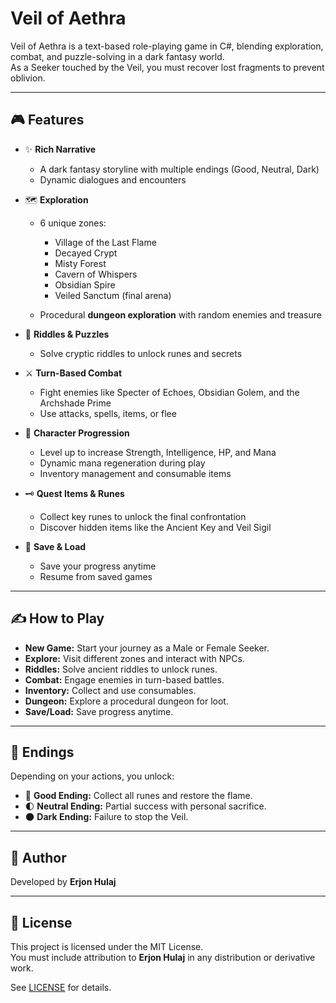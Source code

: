 # Veil of Aethra

Veil of Aethra is a text-based role-playing game in C#, blending exploration, combat, and puzzle-solving in a dark fantasy world.  
As a Seeker touched by the Veil, you must recover lost fragments to prevent oblivion.

---

## 🎮 Features

- ✨ **Rich Narrative**
  - A dark fantasy storyline with multiple endings (Good, Neutral, Dark)
  - Dynamic dialogues and encounters

- 🗺️ **Exploration**
  - 6 unique zones:
    - Village of the Last Flame
    - Decayed Crypt
    - Misty Forest
    - Cavern of Whispers
    - Obsidian Spire
    - Veiled Sanctum (final arena)

  - Procedural **dungeon exploration** with random enemies and treasure

- 🧠 **Riddles & Puzzles**
  - Solve cryptic riddles to unlock runes and secrets

- ⚔️ **Turn-Based Combat**
  - Fight enemies like Specter of Echoes, Obsidian Golem, and the Archshade Prime
  - Use attacks, spells, items, or flee

- 🧬 **Character Progression**
  - Level up to increase Strength, Intelligence, HP, and Mana
  - Dynamic mana regeneration during play
  - Inventory management and consumable items

- 🗝️ **Quest Items & Runes**
  - Collect key runes to unlock the final confrontation
  - Discover hidden items like the Ancient Key and Veil Sigil

- 💾 **Save & Load**
  - Save your progress anytime
  - Resume from saved games

---
 
## ✍️ How to Play

- **New Game:** Start your journey as a Male or Female Seeker.
- **Explore:** Visit different zones and interact with NPCs.
- **Riddles:** Solve ancient riddles to unlock runes.
- **Combat:** Engage enemies in turn-based battles.
- **Inventory:** Collect and use consumables.
- **Dungeon:** Explore a procedural dungeon for loot.
- **Save/Load:** Save progress anytime.

---

## 🎯 Endings

Depending on your actions, you unlock:

- 🌟 **Good Ending:** Collect all runes and restore the flame.
- 🌓 **Neutral Ending:** Partial success with personal sacrifice.
- 🌑 **Dark Ending:** Failure to stop the Veil.

---

## 🙌 Author

Developed by **Erjon Hulaj**

---

## 📄 License

This project is licensed under the MIT License.  
You must include attribution to **Erjon Hulaj** in any distribution or derivative work.

See [LICENSE](LICENSE) for details.

